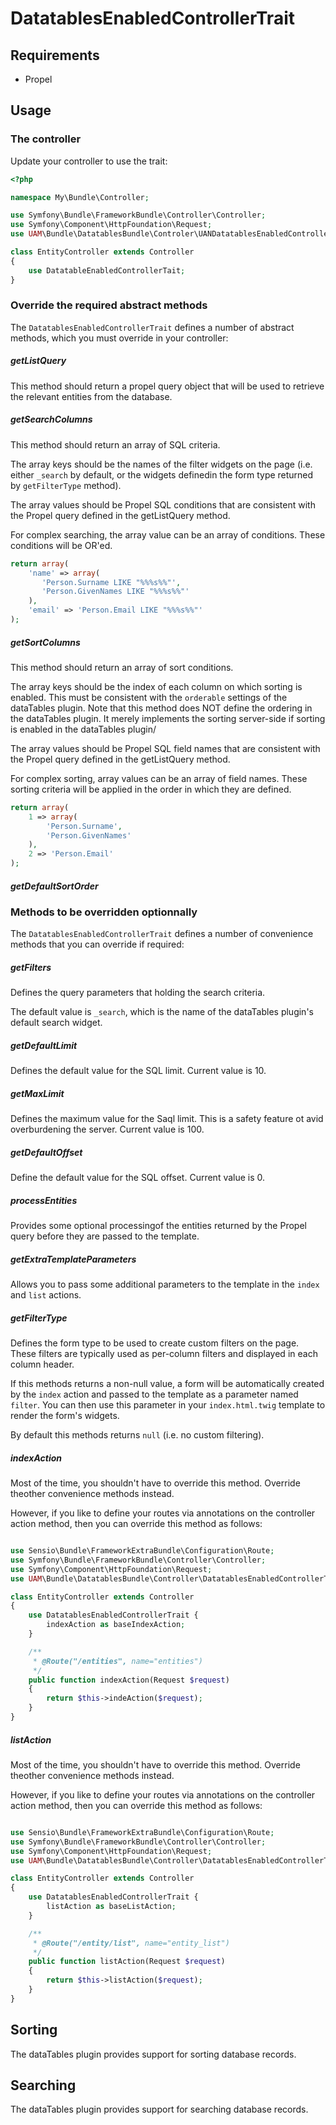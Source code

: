 DatatablesEnabledControllerTrait
================================

Requirements
------------

* Propel

Usage
----

### The controller

Update your controller to use the trait:

``` php
<?php

namespace My\Bundle\Controller;

use Symfony\Bundle\FrameworkBundle\Controller\Controller;
use Symfony\Component\HttpFoundation\Request;
use UAM\Bundle\DatatablesBundle\Controler\UANDatatablesEnabledControllerTrait;

class EntityController extends Controller
{
	use DatatableEnabledControllerTait;
}
```

### Override the required abstract methods

The `DatatablesEnabledControllerTrait` defines a number of abstract methods, which you must override in your controller:

##### getListQuery

This method should return a propel query object that will be used to retrieve the relevant entities from the database.

##### getSearchColumns

This method should return an array of SQL criteria.

The array keys should be the names of the filter widgets on the page (i.e. either `_search` by default, or the widgets definedin the form type returned by `getFilterType` method).

The array values should be Propel SQL conditions that are consistent with the Propel query defined in the getListQuery method.

For complex searching, the array value can be an array of conditions. These conditions will be OR'ed.

``` php
return array(
    'name' => array(
       'Person.Surname LIKE "%%%s%%"',
       'Person.GivenNames LIKE "%%%s%%"'
    ),
    'email' => 'Person.Email LIKE "%%%s%%"'
);
```

##### getSortColumns

This method should return an array of sort conditions.

The array keys should be the index of each column on which sorting is enabled. This must be consistent with the `orderable` settings of the dataTables plugin. Note that this method does NOT define the ordering in the dataTables plugin. It merely implements the sorting server-side if sorting is enabled in the dataTables plugin/

The array values should be Propel SQL field names that are consistent with the Propel query defined in the getListQuery method.

For complex sorting, array values can be an array of field names. These sorting criteria will be applied in the order in which they are defined.

``` php
return array(
    1 => array(
        'Person.Surname',
        'Person.GivenNames'
    ),
    2 => 'Person.Email'
);
```

##### getDefaultSortOrder

### Methods to be overridden optionnally

The `DatatablesEnabledControllerTrait` defines a number of convenience methods that you can override if required:

##### getFilters

Defines the query parameters that holding the search criteria.

The default value is `_search`, which is the name of the dataTables plugin's default search widget.

##### getDefaultLimit

Defines the default value for the SQL limit. Current value is 10.

##### getMaxLimit

Defines the maximum value for the Saql limit. This is a safety feature ot avid overburdening
the server. Current value is 100.

##### getDefaultOffset

Define the default value for the SQL offset. Current value is 0.

##### processEntities

Provides some optional processingof the entities returned by the Propel query before they are passed to the template.

##### getExtraTemplateParameters 

Allows you to pass some additional parameters to the template in the `index` and `list` actions.

##### getFilterType

Defines the form type to be used to create custom filters on the page. These filters are typically used as per-column filters and displayed in each column header.

If this methods returns a non-null value, a form will be automatically created by the `index` action and passed to the template as a parameter named `filter`. You can then use this parameter in your `index.html.twig` template to render the form's widgets.

By default this methods returns `null` (i.e. no custom filtering).

##### indexAction

Most of the time, you shouldn't have to override this method. Override theother convenience methods instead. 

However, if you like to define your routes via annotations on the controller action method, then you can override this method as follows:

``` php

use Sensio\Bundle\FrameworkExtraBundle\Configuration\Route;
use Symfony\Bundle\FrameworkBundle\Controller\Controller;
use Symfony\Component\HttpFoundation\Request;
use UAM\Bundle\DatatablesBundle\Controller\DatatablesEnabledControllerTrait;

class EntityController extends Controller
{
    use DatatablesEnabledControllerTrait {
        indexAction as baseIndexAction;
    }

    /**
     * @Route("/entities", name="entities")
     */
    public function indexAction(Request $request)
    {
        return $this->indeAction($request);
    }
}
```

##### listAction

Most of the time, you shouldn't have to override this method. Override theother convenience methods instead. 

However, if you like to define your routes via annotations on the controller action method, then you can override this method as follows:

``` php

use Sensio\Bundle\FrameworkExtraBundle\Configuration\Route;
use Symfony\Bundle\FrameworkBundle\Controller\Controller;
use Symfony\Component\HttpFoundation\Request;
use UAM\Bundle\DatatablesBundle\Controller\DatatablesEnabledControllerTrait;

class EntityController extends Controller
{
    use DatatablesEnabledControllerTrait {
        listAction as baseListAction;
    }

    /**
     * @Route("/entity/list", name="entity_list")
     */
    public function listAction(Request $request)
    {
        return $this->listAction($request);
    }
}
```

Sorting
-------

The dataTables plugin provides support for sorting database records.

Searching
---------

The dataTables plugin provides support for searching database records. 
